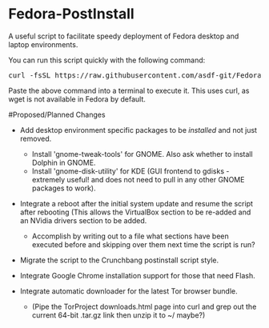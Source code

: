 Fedora-PostInstall
==================

A useful script to facilitate speedy deployment of Fedora desktop and laptop environments.

You can run this script quickly with the following command:
<pre>curl -fsSL https://raw.githubusercontent.com/asdf-git/Fedora-PostInstall/master/Fedora.sh | sh</pre>

Paste the above command into a terminal to execute it. This uses curl, as wget is not available in Fedora by default.


#Proposed/Planned Changes
- Add desktop environment specific packages to be *installed* and not just removed.
  - Install 'gnome-tweak-tools' for GNOME. Also ask whether to install Dolphin in GNOME.
  - Install 'gnome-disk-utility' for KDE (GUI frontend to gdisks - extremely useful! and does not need to pull in any other GNOME packages to work).

- Integrate a reboot after the initial system update and resume the script after rebooting (This allows the VirtualBox section to be re-added and an NVidia drivers section to be added.
  - Accomplish by writing out to a file what sections have been executed before and skipping over them next time the script is run?

- Migrate the script to the Crunchbang postinstall script style.

- Integrate Google Chrome installation support for those that need Flash.

- Integrate automatic downloader for the latest Tor browser bundle.
  - (Pipe the TorProject downloads.html page into curl and grep out the current 64-bit .tar.gz link then unzip it to ~/ maybe?)
